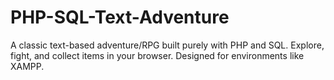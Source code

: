 # PHP-SQL-Text-Adventure
A classic text-based adventure/RPG built purely with PHP and SQL. Explore, fight, and collect items in your browser. Designed for environments like XAMPP.
